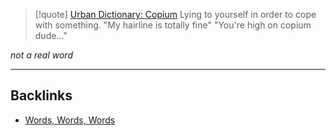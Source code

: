 > [!quote] [Urban Dictionary: Copium](https://www.urbandictionary.com/define.php?term=Copium)
> Lying to yourself in order to cope with something.
	"My hairline is totally fine"
	"You're high on copium dude..."

*not a real word*

---

## Backlinks
- [Words, Words, Words](🚿%20shower%20thoughts/words/Words,%20Words,%20Words.md)